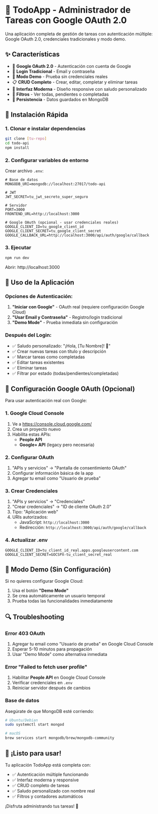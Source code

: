 # 🔐 TodoApp - Administrador de Tareas con Google OAuth 2.0

Una aplicación completa de gestión de tareas con autenticación múltiple: Google OAuth 2.0, credenciales tradicionales y modo demo.

## ✨ Características

- 🔐 **Google OAuth 2.0** - Autenticación con cuenta de Google
- 📧 **Login Tradicional** - Email y contraseña
- 🧪 **Modo Demo** - Prueba sin credenciales reales
- 📋 **CRUD Completo** - Crear, editar, completar y eliminar tareas
- 🎨 **Interfaz Moderna** - Diseño responsive con saludo personalizado
- 🔄 **Filtros** - Ver todas, pendientes o completadas
- 💾 **Persistencia** - Datos guardados en MongoDB

## 🚀 Instalación Rápida

### 1. Clonar e instalar dependencias
```bash
git clone [tu-repo]
cd todo-api
npm install
```

### 2. Configurar variables de entorno
Crear archivo `.env`:
```env
# Base de datos
MONGODB_URI=mongodb://localhost:27017/todo-api

# JWT
JWT_SECRET=tu_jwt_secreto_super_seguro

# Servidor
PORT=3000
FRONTEND_URL=http://localhost:3000

# Google OAuth (opcional - usar credenciales reales)
GOOGLE_CLIENT_ID=tu_google_client_id
GOOGLE_CLIENT_SECRET=tu_google_client_secret
GOOGLE_CALLBACK_URL=http://localhost:3000/api/auth/google/callback
```

### 3. Ejecutar
```bash
npm run dev
```

Abrir: http://localhost:3000

## 🎯 Uso de la Aplicación

### Opciones de Autenticación:

1. **"Iniciar con Google"** - OAuth real (requiere configuración Google Cloud)
2. **"Usar Email y Contraseña"** - Registro/login tradicional
3. **"Demo Mode"** - Prueba inmediata sin configuración

### Después del Login:
- ✅ Saludo personalizado: "¡Hola, [Tu Nombre]! 👋"
- ✅ Crear nuevas tareas con título y descripción
- ✅ Marcar tareas como completadas
- ✅ Editar tareas existentes
- ✅ Eliminar tareas
- ✅ Filtrar por estado (todas/pendientes/completadas)

## 🔧 Configuración Google OAuth (Opcional)

Para usar autenticación real con Google:

### 1. Google Cloud Console
1. Ve a https://console.cloud.google.com/
2. Crea un proyecto nuevo
3. Habilita estas APIs:
   - **People API**
   - **Google+ API** (legacy pero necesaria)

### 2. Configurar OAuth
1. "APIs y servicios" → "Pantalla de consentimiento OAuth"
2. Configurar información básica de la app
3. Agregar tu email como "Usuario de prueba"

### 3. Crear Credenciales
1. "APIs y servicios" → "Credenciales"
2. "Crear credenciales" → "ID de cliente OAuth 2.0"
3. Tipo: "Aplicación web"
4. URIs autorizados:
   - JavaScript: `http://localhost:3000`
   - Redirección: `http://localhost:3000/api/auth/google/callback`

### 4. Actualizar .env
```env
GOOGLE_CLIENT_ID=tu_client_id_real.apps.googleusercontent.com
GOOGLE_CLIENT_SECRET=GOCSPX-tu_client_secret_real
```

## 🧪 Modo Demo (Sin Configuración)

Si no quieres configurar Google Cloud:

1. Usa el botón **"Demo Mode"** 
2. Se crea automáticamente un usuario temporal
3. Prueba todas las funcionalidades inmediatamente

## 🔍 Troubleshooting

### Error 403 OAuth
1. Agregar tu email como "Usuario de prueba" en Google Cloud Console
2. Esperar 5-10 minutos para propagación
3. Usar "Demo Mode" como alternativa inmediata

### Error "Failed to fetch user profile"
1. Habilitar **People API** en Google Cloud Console
2. Verificar credenciales en `.env`
3. Reiniciar servidor después de cambios

### Base de datos
Asegúrate de que MongoDB esté corriendo:
```bash
# Ubuntu/Debian
sudo systemctl start mongod

# macOS
brew services start mongodb/brew/mongodb-community
```

## 🎉 ¡Listo para usar!

Tu aplicación TodoApp está completa con:
- ✅ Autenticación múltiple funcionando
- ✅ Interfaz moderna y responsive
- ✅ CRUD completo de tareas
- ✅ Saludo personalizado con nombre real
- ✅ Filtros y contadores automáticos

¡Disfruta administrando tus tareas! 🚀
